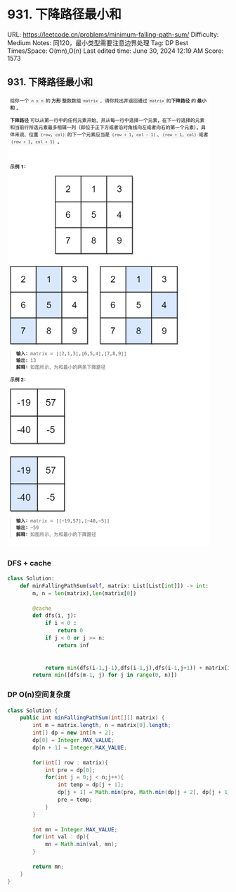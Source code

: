 # 931. 下降路径最小和

URL: https://leetcode.cn/problems/minimum-falling-path-sum/
Difficulty: Medium
Notes: 同120，最小类型需要注意边界处理
Tag: DP
Best Times/Space: O(mn),O(n)
Last edited time: June 30, 2024 12:19 AM
Score: 1573

## 931. 下降路径最小和

![Untitled](image/931%20%E4%B8%8B%E9%99%8D%E8%B7%AF%E5%BE%84%E6%9C%80%E5%B0%8F%E5%92%8C/Untitled.png)

### DFS + cache

```python
class Solution:
    def minFallingPathSum(self, matrix: List[List[int]]) -> int:
        m, n = len(matrix),len(matrix[0])

        @cache
        def dfs(i, j):
            if i < 0 :
                return 0
            if j < 0 or j >= n:
                return inf
            
            
            return min(dfs(i-1,j-1),dfs(i-1,j),dfs(i-1,j+1)) + matrix[i][j]
        return min([dfs(m-1, j) for j in range(0, n)])
```

### DP O(n)空间复杂度

```java
class Solution {
    public int minFallingPathSum(int[][] matrix) {
        int m = matrix.length, n = matrix[0].length;
        int[] dp = new int[n + 2];
        dp[0] = Integer.MAX_VALUE;
        dp[n + 1] = Integer.MAX_VALUE;

        for(int[] row : matrix){
            int pre = dp[0];
            for(int j = 0;j < n;j++){
                int temp = dp[j + 1];
                dp[j + 1] = Math.min(pre, Math.min(dp[j + 2], dp[j + 1])) + row[j];
                pre = temp;
            }
        }

        int mn = Integer.MAX_VALUE;
        for(int val : dp){
            mn = Math.min(val, mn);
        }

        return mn;
    }
}
```